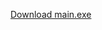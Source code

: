 [Download main.exe](https://drive.google.com/file/d/1yzwe-o2N_HOF9HhcDxaBoY4QzYEwekYD/view?usp=sharing)
 
